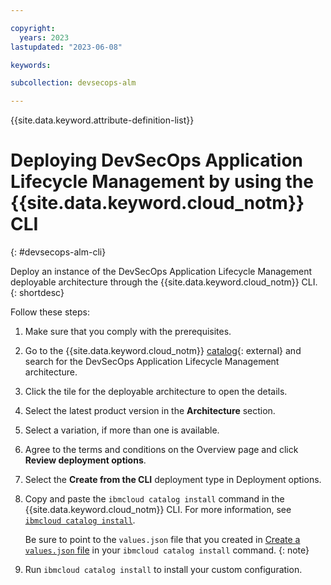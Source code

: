 ```yaml
---

copyright:
  years: 2023
lastupdated: "2023-06-08"

keywords:

subcollection: devsecops-alm

---
```


{{site.data.keyword.attribute-definition-list}}

# Deploying DevSecOps Application Lifecycle Management by using the {{site.data.keyword.cloud_notm}} CLI 
{: #devsecops-alm-cli}

Deploy an instance of the DevSecOps Application Lifecycle Management deployable architecture through the {{site.data.keyword.cloud_notm}} CLI.
{: shortdesc}

Follow these steps:

1. Make sure that you comply with the prerequisites.
1. Go to the {{site.data.keyword.cloud_notm}} [catalog](/catalog#reference_architecture){: external} and search for the DevSecOps Application Lifecycle Management architecture.
1. Click the tile for the deployable architecture to open the details.
1. Select the latest product version in the **Architecture** section.
1. Select a variation, if more than one is available.
1. Agree to the terms and conditions on the Overview page and click **Review deployment options**.
1. Select the **Create from the CLI** deployment type in Deployment options.   
1. Copy and paste the `ibmcloud catalog install` command in the {{site.data.keyword.cloud_notm}} CLI. For more information, see [`ibmcloud catalog install`](/docs/cli?topic=cli-manage-catalogs-plugin#install-software-version).
   
   Be sure to point to the `values.json` file that you created in [Create a `values.json` file](/docs/devsecops-alm?topic=devsecops-alm-devsecops-alm-planning-req#devsecops-alm-inst-values) in your `ibmcloud catalog install` command.
   {: note}

1. Run `ibmcloud catalog install` to install your custom configuration. 

